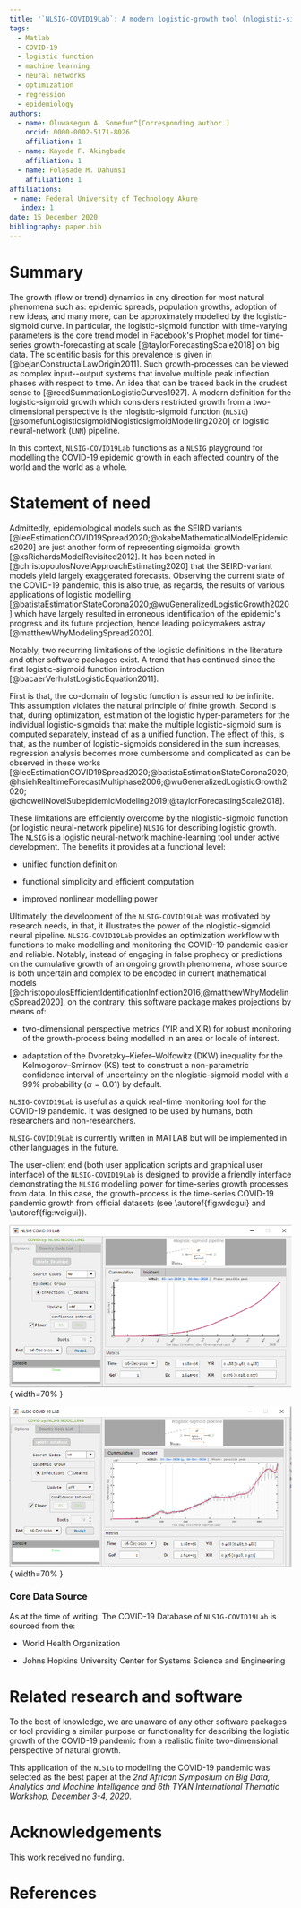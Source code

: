 ```yaml
---
title: '`NLSIG-COVID19Lab`: A modern logistic-growth tool (nlogistic-sigmoid) for modelling the dynamics of the COVID-19 pandemic process'
tags:
  - Matlab
  - COVID-19
  - logistic function
  - machine learning
  - neural networks
  - optimization
  - regression
  - epidemiology
authors:
  - name: Oluwasegun A. Somefun^[Corresponding author.]
    orcid: 0000-0002-5171-8026
    affiliation: 1
  - name: Kayode F. Akingbade
    affiliation: 1
  - name: Folasade M. Dahunsi
    affiliation: 1
affiliations:
 - name: Federal University of Technology Akure
   index: 1
date: 15 December 2020
bibliography: paper.bib
---
```


# Summary

The growth (flow or trend) dynamics in any direction for most natural phenomena such as: epidemic spreads, population growths, 
adoption of new ideas, and many more, can be approximately modelled by the logistic-sigmoid curve. 
In particular, the logistic-sigmoid function with time-varying parameters is the core trend 
model in Facebook's Prophet model for time-series growth-forecasting 
at scale [@taylorForecastingScale2018] on big data. 
The scientific basis for this prevalence is given in [@bejanConstructalLawOrigin2011]. 
Such growth-processes can be viewed as complex input--output systems that involve 
multiple peak inflection phases with respect to time. An idea that 
can be traced back in the crudest sense to [@reedSummationLogisticCurves1927]. A modern definition for the logistic-sigmoid growth which considers restricted growth from  a two-dimensional perspective is the nlogistic-sigmoid function (`NLSIG`) [@somefunLogisticsigmoidNlogisticsigmoidModelling2020] 
or logistic neural-network (`LNN`) pipeline. 

In this context, `NLSIG-COVID19Lab` functions as a `NLSIG` playground for modelling 
the COVID-19 epidemic growth in each affected country of the world and the world as a whole. 


# Statement of need

Admittedly, epidemiological models such as the SEIRD variants 
[@leeEstimationCOVID19Spread2020;@okabeMathematicalModelEpidemics2020] are just another form of representing sigmoidal growth [@xsRichardsModelRevisited2012]. It has been noted in 
[@christopoulosNovelApproachEstimating2020] that the SEIRD-variant models yield largely exaggerated forecasts. 
Observing the current state of the COVID-19 pandemic, this is also true, as regards, 
the results of various applications of logistic modelling [@batistaEstimationStateCorona2020;@wuGeneralizedLogisticGrowth2020]
which have largely resulted in erroneous identification of the epidemic's progress and its future projection, hence leading policymakers astray [@matthewWhyModelingSpread2020]. 

Notably, two recurring limitations of the logistic definitions in the literature and other software packages exist. A trend that has continued since the first logistic-sigmoid function introduction [@bacaerVerhulstLogisticEquation2011]. 

First is that, the co-domain of logistic function is assumed to be infinite. This assumption violates the natural principle of finite growth. 
Second is that, during optimization, estimation of the logistic hyper-parameters  for the individual logistic-sigmoids that make the multiple logistic-sigmoid sum is computed separately, instead of as a unified function. The effect of this, is that, as the number of logistic-sigmoids 
considered in the sum increases, regression analysis becomes more cumbersome and complicated as can be observed in these works [@leeEstimationCOVID19Spread2020;@batistaEstimationStateCorona2020;
@hsiehRealtimeForecastMultiphase2006;@wuGeneralizedLogisticGrowth2020;
@chowellNovelSubepidemicModeling2019;@taylorForecastingScale2018]. 

These limitations are efficiently overcome by the nlogistic-sigmoid function (or logistic neural-network pipeline) `NLSIG` for describing logistic growth. The `NLSIG` is a logistic neural-network machine-learning tool under active development. The benefits it provides at a functional level:
	
 - unified function definition
 
 - functional simplicity and efficient computation
	
 - improved nonlinear modelling power
		
Ultimately, the development of the `NLSIG-COVID19Lab` was motivated by research needs, in that, it 
illustrates the power of the nlogistic-sigmoid neural pipeline. `NLSIG-COVID19Lab` provides an optimization workflow with functions to make modelling and monitoring the COVID-19 pandemic easier and reliable. Notably, instead of engaging in false prophecy 
or predictions on the cumulative growth of an ongoing growth phenomena, whose source is both uncertain and 
complex to be encoded in current mathematical models [@christopoulosEfficientIdentificationInflection2016;@matthewWhyModelingSpread2020], on the contrary, this software package makes projections by means of:

-  two-dimensional perspective metrics (YIR and XIR) for robust monitoring of the growth-process being modelled in an area or locale of interest. 

- adaptation of the Dvoretzky–Kiefer–Wolfowitz (DKW) inequality for the Kolmogorov–Smirnov (KS) test to construct a non-parametric confidence interval of uncertainty on the nlogistic-sigmoid model with a 99% probability ($\alpha=0.01$) by default. 

`NLSIG-COVID19Lab` is useful as a quick real-time monitoring tool for the COVID-19 pandemic. It was designed to be used by humans, both researchers and non-researchers. 

`NLSIG-COVID19Lab` is currently written in MATLAB but will be implemented in other languages in the future. 
 
The user-client end (both user application scripts and graphical user interface) of the `NLSIG-COVID19Lab` 
is designed to provide a friendly interface demonstrating the `NLSIG` modelling power for time-series growth processes from data. 
In this case, the growth-process is the time-series COVID-19 pandemic growth from official datasets (see \autoref{fig:wdcgui} and \autoref{fig:wdigui}).

![GUI Layout showing the Total Cummulative Infections of the World. \label{fig:wdcgui}](wdcgui.png){ width=70% } 

![GUI Layout showing the Total Incident Infections of the World. \label{fig:wdigui}](wdigui.png){ width=70% }

### Core Data Source
As at the time of writing. The COVID-19 Database of `NLSIG-COVID19Lab` is sourced from the:

* World Health Organization

* Johns Hopkins University Center for Systems Science and Engineering


<!-- # Mathematics

Single dollars ($) are required for inline mathematics e.g. $f(x) = e^{\pi/x]$

Double dollars make self-standing equations:

$$\Theta(x) = \left\{\begin{array]{l]
0\textrm{ if ] x < 0\cr
1\textrm{ else]
\end{array]\right.$$

You can also use plain \LaTeX for equations
\begin{equation]\label{eq:fourier]
\hat f(\omega) = \int_{-\infty]^{\infty] f(x) e^{i\omega x] dx
\end{equation]
and refer to \autoref{eq:fourier] from text.
 -->

# Related research and software

To the best of knowledge, we are unaware of any other software packages or tool providing a similar purpose or functionality for describing the logistic growth of the COVID-19 pandemic from a realistic finite two-dimensional perspective of natural growth.

This application of the `NLSIG` to modelling the COVID-19 pandemic was selected as the best paper at the *2nd African Symposium on Big Data, Analytics and Machine Intelligence and 6th TYAN International Thematic Workshop, December 3-4, 2020*.


# Acknowledgements

This work received no funding. 

# References
